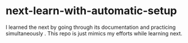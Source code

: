 # next-learn-with-automatic-setup
I learned the next by going through its documentation and practicing simultaneously . This repo is just mimics my efforts while learning next.
